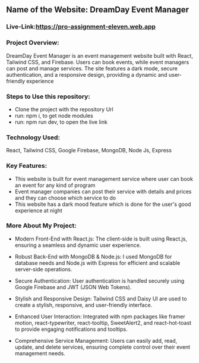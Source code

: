 ## Name of the Website: DreamDay Event Manager
### Live-Link:https://pro-assignment-eleven.web.app

### Project Overview:
DreamDay Event Manager is an event management website built with React, Tailwind CSS, and Firebase. Users can book events, while event managers can post and manage services. The site features a dark mode, secure authentication, and a responsive design, providing a dynamic and user-friendly experience

### Steps to Use this repository:
- Clone the project with the repository Url
- run: npm i, to get node modules
- run: npm run dev, to open the live link

### Technology Used: 
React, Tailwind CSS, Google Firebase, MongoDB, Node Js, Express
### Key Features:
- This website is built for event management service where user can book an event for any kind of program
- Event manager companies can post their service with details and prices and they can choose which service to do
- This website has a dark mood feature which is done for the user's good experience at night

### More About My Project:

- Modern Front-End with React.js: The client-side is built using React.js, ensuring a seamless and dynamic user experience.

- Robust Back-End with MongoDB & Node.js: I used MongoDB for database needs and Node.js with Express for efficient and scalable server-side operations.

- Secure Authentication: User authentication is handled securely using Google Firebase and JWT (JSON Web Tokens).

- Stylish and Responsive Design: Tailwind CSS and Daisy UI are used to create a stylish, responsive, and user-friendly interface.

- Enhanced User Interaction: Integrated with npm packages like framer motion, react-typewriter, react-tooltip, SweetAlert2, and react-hot-toast to provide engaging notifications and tooltips.

- Comprehensive Service Management: Users can easily add, read, update, and delete services, ensuring complete control over their event management needs.
